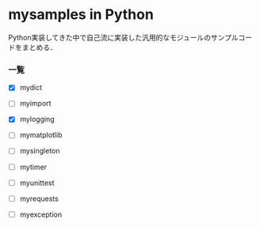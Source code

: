 # mysamples in Python
Python実装してきた中で自己流に実装した汎用的なモジュールのサンプルコードをまとめる．

### 一覧
- [x] mydict
- [ ] myimport
- [x] mylogging
- [ ] mymatplotlib
- [ ] mysingleton
- [ ] mytimer
- [ ] myunittest
- [ ] myrequests
- [ ] myexception



